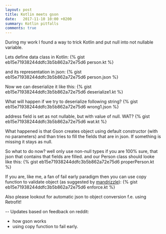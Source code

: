 ```yaml
---
layout: post
title: Kotlin meets gson
date:   2017-11-10 10:00 +0200
summary: Kotlin pitfalls
comments: true
---
```

During my work I found a way to trick Kotlin and put null into not nullable variable. 

Lets define data class in Kotlin:
{% gist eb15e71938244ddfc3b5b862a72e75d6 person.kt %}

and its representation in json:
{% gist eb15e71938244ddfc3b5b862a72e75d6 person.json %}

Now we can deserialize it like this:
{% gist eb15e71938244ddfc3b5b862a72e75d6 deserialize1.kt %}

What will happen if we try to deserialize following string?
{% gist eb15e71938244ddfc3b5b862a72e75d6 wrong1.json %}

address field is set as not nullable, but with value of null. WAT?
{% gist eb15e71938244ddfc3b5b862a72e75d6 wat.kt %}

What happened is that Gson creates object using default constructor (with no parameters) and than tries to fill the fields that are in json. If something is missing it stays as null.

So what to do now?
well only use non-null types if you are 100% sure, that json that contains that fields are filled. 
and our Person class should looke like this:
{% gist eb15e71938244ddfc3b5b862a72e75d6 properPerson.kt %}

If you are, like me, a fan of fail early paradigm then you can use copy function to validate object (as suggested by [mandrizzle](https://www.reddit.com/r/androiddev/comments/7c75yl/kotlin_pitfall_with_gson/dpsb682/)):
{% gist eb15e71938244ddfc3b5b862a72e75d6 enforce.kt %}

Also please lookout for automatic json to object conversion f.e. using Retrofit!

-- Updates based on feedback on reddit:
- how gson works
- using copy function to fail early.